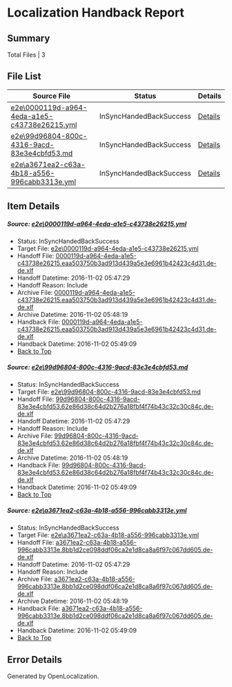 # <a name='report-top'></a> Localization Handback Report

## Summary
 Total Files | 3

## File List
 Source File | Status | Details 
 ----------- | ------ | ------- 
 [e2e\0000119d-a964-4eda-a1e5-c43738e26215.yml](https://github.com/OpenLocalizationTestOrg/ol-test0/blob/50620f87aaf671ce5a8a5d4070077692ffc39335/e2e/0000119d-a964-4eda-a1e5-c43738e26215.yml) | InSyncHandedBackSuccess | [Details](#d87104745bc1083af95ed1215d6d4c4d4a0f6da51)
 [e2e\99d96804-800c-4316-9acd-83e3e4cbfd53.md](https://github.com/OpenLocalizationTestOrg/ol-test0/blob/50620f87aaf671ce5a8a5d4070077692ffc39335/e2e/99d96804-800c-4316-9acd-83e3e4cbfd53.md) | InSyncHandedBackSuccess | [Details](#07f8ac86156553a4882d02a5435977acaec6fa052)
 [e2e\a3671ea2-c63a-4b18-a556-996cabb3313e.yml](https://github.com/OpenLocalizationTestOrg/ol-test0/blob/50620f87aaf671ce5a8a5d4070077692ffc39335/e2e/a3671ea2-c63a-4b18-a556-996cabb3313e.yml) | InSyncHandedBackSuccess | [Details](#e2cdc596f6eea8a88fd0ac18dece750c0cb4a4293)

## Item Details
##### <a name='d87104745bc1083af95ed1215d6d4c4d4a0f6da51'></a> Source: [e2e\0000119d-a964-4eda-a1e5-c43738e26215.yml](https://github.com/OpenLocalizationTestOrg/ol-test0/blob/50620f87aaf671ce5a8a5d4070077692ffc39335/e2e/0000119d-a964-4eda-a1e5-c43738e26215.yml)
* Status: InSyncHandedBackSuccess
* Target File: [e2e\0000119d-a964-4eda-a1e5-c43738e26215.yml](https://github.com/OpenLocalizationTestOrg/ol-test0-dede/blob/666f5f1156e6c96816c52ce400b4e901d4a24747/e2e/0000119d-a964-4eda-a1e5-c43738e26215.yml)
* Handoff File: [0000119d-a964-4eda-a1e5-c43738e26215.eaa503750b3ad913d439a5e3e6961b42423c4d31.de-de.xlf](https://github.com/OpenLocalizationTestOrg/ol-test0-handoff/blob/470ce9036a9b73cf39e3373fe8d13faaea4bbfc1/ol-handoff/OpenLocalizationTestOrg/ol-test0-dede/yufeih/ht/0000119d-a964-4eda-a1e5-c43738e26215.eaa503750b3ad913d439a5e3e6961b42423c4d31.de-de.xlf)
* Handoff Datetime: 2016-11-02 05:47:29
* Handoff Reason: Include
* Archive File: [0000119d-a964-4eda-a1e5-c43738e26215.eaa503750b3ad913d439a5e3e6961b42423c4d31.de-de.xlf](https://github.com/OpenLocalizationTestOrg/ol-test0-handoff/blob/0771a42aa0e57976ba2884850d25c06d19c10f22/ol-archive/OpenLocalizationTestOrg/ol-test0-dede/yufeih/ht/0000119d-a964-4eda-a1e5-c43738e26215.eaa503750b3ad913d439a5e3e6961b42423c4d31.de-de.xlf)
* Archive Datetime: 2016-11-02 05:48:19
* Handback File: [0000119d-a964-4eda-a1e5-c43738e26215.eaa503750b3ad913d439a5e3e6961b42423c4d31.de-de.xlf](https://github.com/OpenLocalizationTestOrg/ol-test0-handback/blob/cd9bec7afd806adbbb659401669cf0b88c4fcd6a/ol-handback/OpenLocalizationTestOrg/ol-test0-dede/yufeih/ht/0000119d-a964-4eda-a1e5-c43738e26215.eaa503750b3ad913d439a5e3e6961b42423c4d31.de-de.xlf)
* Handback Datetime: 2016-11-02 05:49:09
* [Back to Top](#report-top)

##### <a name='07f8ac86156553a4882d02a5435977acaec6fa052'></a> Source: [e2e\99d96804-800c-4316-9acd-83e3e4cbfd53.md](https://github.com/OpenLocalizationTestOrg/ol-test0/blob/50620f87aaf671ce5a8a5d4070077692ffc39335/e2e/99d96804-800c-4316-9acd-83e3e4cbfd53.md)
* Status: InSyncHandedBackSuccess
* Target File: [e2e\99d96804-800c-4316-9acd-83e3e4cbfd53.md](https://github.com/OpenLocalizationTestOrg/ol-test0-dede/blob/666f5f1156e6c96816c52ce400b4e901d4a24747/e2e/99d96804-800c-4316-9acd-83e3e4cbfd53.md)
* Handoff File: [99d96804-800c-4316-9acd-83e3e4cbfd53.62e86d38c64d2b276a18fbf4f74b43c32c30c84c.de-de.xlf](https://github.com/OpenLocalizationTestOrg/ol-test0-handoff/blob/470ce9036a9b73cf39e3373fe8d13faaea4bbfc1/ol-handoff/OpenLocalizationTestOrg/ol-test0-dede/yufeih/ht/99d96804-800c-4316-9acd-83e3e4cbfd53.62e86d38c64d2b276a18fbf4f74b43c32c30c84c.de-de.xlf)
* Handoff Datetime: 2016-11-02 05:47:29
* Handoff Reason: Include
* Archive File: [99d96804-800c-4316-9acd-83e3e4cbfd53.62e86d38c64d2b276a18fbf4f74b43c32c30c84c.de-de.xlf](https://github.com/OpenLocalizationTestOrg/ol-test0-handoff/blob/0771a42aa0e57976ba2884850d25c06d19c10f22/ol-archive/OpenLocalizationTestOrg/ol-test0-dede/yufeih/ht/99d96804-800c-4316-9acd-83e3e4cbfd53.62e86d38c64d2b276a18fbf4f74b43c32c30c84c.de-de.xlf)
* Archive Datetime: 2016-11-02 05:48:19
* Handback File: [99d96804-800c-4316-9acd-83e3e4cbfd53.62e86d38c64d2b276a18fbf4f74b43c32c30c84c.de-de.xlf](https://github.com/OpenLocalizationTestOrg/ol-test0-handback/blob/cd9bec7afd806adbbb659401669cf0b88c4fcd6a/ol-handback/OpenLocalizationTestOrg/ol-test0-dede/yufeih/ht/99d96804-800c-4316-9acd-83e3e4cbfd53.62e86d38c64d2b276a18fbf4f74b43c32c30c84c.de-de.xlf)
* Handback Datetime: 2016-11-02 05:49:09
* [Back to Top](#report-top)

##### <a name='e2cdc596f6eea8a88fd0ac18dece750c0cb4a4293'></a> Source: [e2e\a3671ea2-c63a-4b18-a556-996cabb3313e.yml](https://github.com/OpenLocalizationTestOrg/ol-test0/blob/50620f87aaf671ce5a8a5d4070077692ffc39335/e2e/a3671ea2-c63a-4b18-a556-996cabb3313e.yml)
* Status: InSyncHandedBackSuccess
* Target File: [e2e\a3671ea2-c63a-4b18-a556-996cabb3313e.yml](https://github.com/OpenLocalizationTestOrg/ol-test0-dede/blob/666f5f1156e6c96816c52ce400b4e901d4a24747/e2e/a3671ea2-c63a-4b18-a556-996cabb3313e.yml)
* Handoff File: [a3671ea2-c63a-4b18-a556-996cabb3313e.8bb1d2ce098ddf06ca2e1d8ca8a6f97c067dd605.de-de.xlf](https://github.com/OpenLocalizationTestOrg/ol-test0-handoff/blob/470ce9036a9b73cf39e3373fe8d13faaea4bbfc1/ol-handoff/OpenLocalizationTestOrg/ol-test0-dede/yufeih/ht/a3671ea2-c63a-4b18-a556-996cabb3313e.8bb1d2ce098ddf06ca2e1d8ca8a6f97c067dd605.de-de.xlf)
* Handoff Datetime: 2016-11-02 05:47:29
* Handoff Reason: Include
* Archive File: [a3671ea2-c63a-4b18-a556-996cabb3313e.8bb1d2ce098ddf06ca2e1d8ca8a6f97c067dd605.de-de.xlf](https://github.com/OpenLocalizationTestOrg/ol-test0-handoff/blob/0771a42aa0e57976ba2884850d25c06d19c10f22/ol-archive/OpenLocalizationTestOrg/ol-test0-dede/yufeih/ht/a3671ea2-c63a-4b18-a556-996cabb3313e.8bb1d2ce098ddf06ca2e1d8ca8a6f97c067dd605.de-de.xlf)
* Archive Datetime: 2016-11-02 05:48:19
* Handback File: [a3671ea2-c63a-4b18-a556-996cabb3313e.8bb1d2ce098ddf06ca2e1d8ca8a6f97c067dd605.de-de.xlf](https://github.com/OpenLocalizationTestOrg/ol-test0-handback/blob/cd9bec7afd806adbbb659401669cf0b88c4fcd6a/ol-handback/OpenLocalizationTestOrg/ol-test0-dede/yufeih/ht/a3671ea2-c63a-4b18-a556-996cabb3313e.8bb1d2ce098ddf06ca2e1d8ca8a6f97c067dd605.de-de.xlf)
* Handback Datetime: 2016-11-02 05:49:09
* [Back to Top](#report-top)


## Error Details

Generated by OpenLocalization.
